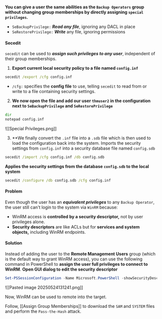 **You can give a user the same abilities as the `Backup Operators` group without changing group memberships by directly assigning `special privileges`.**
- `SeBackupPrivilege:` ***Read any file***, ignoring any DACL in place
- `SeRestorePrivilege:` ***Write*** any file, ignoring permissions

#### Secedit
`secedit` can be used to ***assign such privileges to any user***, independent of their group memberships.

1. **Export current local security policy to a file named `config.inf`**
```cmd
secedit /export /cfg config.inf
```
- `/cfg:` specifies the **config file** to use, telling `secedit` to read from or write to a file containing security settings.

2. **We now open the file and add our user `thmuser2` in the configuration next to `SeBackupPrivilege` and `SeRestorePrivilege`**
```cmd
dir
notepad config.inf
```
![[Special Privileges.png]]

3. **We finally convert the `.inf` file into a `.sdb` file which is then used to load the configuration back into the system. 
Imports the security settings from `config.inf` into a security database file named `config.sdb`
```cmd
secedit /import /cfg config.inf /db config.sdb
```

**Applies the security settings from the database `config.sdb` to the local system**
```cmd
secedit /configure /db config.sdb /cfg config.inf
```

#### Problem
Even though the user has an ***equivalent privileges*** to any `Backup Operator`, the user still can't login to the system via `WinRM` because:
- WinRM access is **controlled by a security descriptor,** not by user privileges alone.
- **Security descriptors** are like ACLs but for **services and system objects,** including WinRM endpoints.

#### Solution
Instead of adding the user to the **Remote Management Users** group (which is the default way to grant WinRM access), you can use the following command in PowerShell to **assign the user full privileges to connect to WinRM**.
**Open GUI dialog to edit the security descriptor**
```powershell
Set-PSSessionConfiguration -Name Microsoft.PowerShell -showSecurityDescriptorUI
```
![[Pasted image 20250524131241.png]]

Now, WinRM can be used to remote into the target.

Follow, [[Assign Group Memberships]] to download the `SAM` and `SYSTEM` files and perform the `Pass-the-Hash` attack.